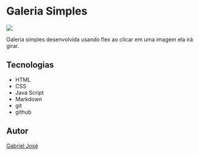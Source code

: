 # Galeria Simples 

![](./preview.png)

Galeria simples desenvolvida usando flex ao clicar em uma imagem ela irá girar.

## Tecnologias
* HTML
* CSS
* Java Script
* Markdown
* git
* github

## Autor
[Gabriel José](https://www.linkedin.com/in/gabriel-jos%C3%A9-a4711a312/)